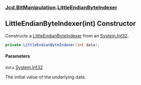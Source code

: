 ### [Jcd.BitManipulation](Jcd.BitManipulation.md 'Jcd.BitManipulation').[LittleEndianByteIndexer](Jcd.BitManipulation.LittleEndianByteIndexer.md 'Jcd.BitManipulation.LittleEndianByteIndexer')

## LittleEndianByteIndexer(int) Constructor

Constructs
a [LittleEndianByteIndexer](Jcd.BitManipulation.LittleEndianByteIndexer.md 'Jcd.BitManipulation.LittleEndianByteIndexer')
from an [System.Int32](https://docs.microsoft.com/en-us/dotnet/api/System.Int32 'System.Int32').

```csharp
private LittleEndianByteIndexer(int data);
```
#### Parameters

<a name='Jcd.BitManipulation.LittleEndianByteIndexer.LittleEndianByteIndexer(int).data'></a>

`data` [System.Int32](https://docs.microsoft.com/en-us/dotnet/api/System.Int32 'System.Int32')

The initial value of the underlying data.